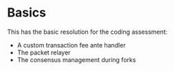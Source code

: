 # Basics

This has the basic resolution for the coding assessment:
- A custom transaction fee ante handler
- The packet relayer
- The consensus management during forks

